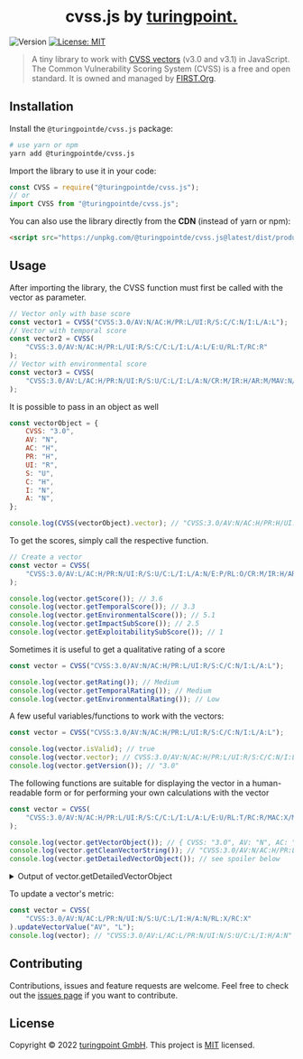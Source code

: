 <h1 align="center">cvss.js by <a href="https://turingpoint.eu" target="_blank">turingpoint.</a></h1>
<p>
  <img alt="Version" src="https://img.shields.io/badge/version-1.5.0-blue.svg?cacheSeconds=2592000" />
  <a href="#" target="_blank">
    <img alt="License: MIT" src="https://img.shields.io/badge/License-MIT-yellow.svg" />
  </a>
</p>

> A tiny library to work with [CVSS vectors](https://www.first.org/cvss/v3.0/specification-document) (v3.0 and v3.1) in JavaScript. The Common Vulnerability Scoring System (CVSS) is a free and open standard. It is owned and managed by [FIRST.Org](https://first.org).

## Installation

Install the `@turingpointde/cvss.js` package:

```sh
# use yarn or npm
yarn add @turingpointde/cvss.js
```

Import the library to use it in your code:

```js
const CVSS = require("@turingpointde/cvss.js");
// or
import CVSS from "@turingpointde/cvss.js";
```

You can also use the library directly from the **CDN** (instead of yarn or npm):

```html
<script src="https://unpkg.com/@turingpointde/cvss.js@latest/dist/production.min.js"></script>
```

## Usage

After importing the library, the CVSS function must first be called with the vector as parameter.

```js
// Vector only with base score
const vector1 = CVSS("CVSS:3.0/AV:N/AC:H/PR:L/UI:R/S:C/C:N/I:L/A:L");
// Vector with temporal score
const vector2 = CVSS(
    "CVSS:3.0/AV:N/AC:H/PR:L/UI:R/S:C/C:L/I:L/A:L/E:U/RL:T/RC:R"
);
// Vector with environmental score
const vector3 = CVSS(
    "CVSS:3.0/AV:L/AC:H/PR:N/UI:R/S:U/C:L/I:L/A:N/CR:M/IR:H/AR:M/MAV:N/MAC:H/MPR:L/MUI:N/MS:C/MC:N/MI:L/MA:L"
);
```

It is possible to pass in an object as well

```js
const vectorObject = {
    CVSS: "3.0",
    AV: "N",
    AC: "H",
    PR: "H",
    UI: "R",
    S: "U",
    C: "H",
    I: "N",
    A: "N",
};

console.log(CVSS(vectorObject).vector); // "CVSS:3.0/AV:N/AC:H/PR:H/UI:R/S:U/C:H/I:N/A:N"
```

To get the scores, simply call the respective function.

```js
// Create a vector
const vector = CVSS(
    "CVSS:3.0/AV:L/AC:H/PR:N/UI:R/S:U/C:L/I:L/A:N/E:P/RL:O/CR:M/IR:H/AR:M/MAV:N/MAC:H/MPR:L/MUI:N/MS:C/MC:N/MI:L/MA:L"
);

console.log(vector.getScore()); // 3.6
console.log(vector.getTemporalScore()); // 3.3
console.log(vector.getEnvironmentalScore()); // 5.1
console.log(vector.getImpactSubScore()); // 2.5
console.log(vector.getExploitabilitySubScore()); // 1
```

Sometimes it is useful to get a qualitative rating of a score

```js
const vector = CVSS("CVSS:3.0/AV:N/AC:H/PR:L/UI:R/S:C/C:N/I:L/A:L");

console.log(vector.getRating()); // Medium
console.log(vector.getTemporalRating()); // Medium
console.log(vector.getEnvironmentalRating()); // Low
```

A few useful variables/functions to work with the vectors:

```js
const vector = CVSS("CVSS:3.0/AV:N/AC:H/PR:L/UI:R/S:C/C:N/I:L/A:L");

console.log(vector.isValid); // true
console.log(vector.vector); // CVSS:3.0/AV:N/AC:H/PR:L/UI:R/S:C/C:N/I:L/A:L
console.log(vector.getVersion()); // "3.0"
```

The following functions are suitable for displaying the vector in a human-readable form or for performing your own calculations with the vector

```js
const vector = CVSS(
    "CVSS:3.0/AV:N/AC:H/PR:L/UI:R/S:C/C:L/I:L/A:L/E:U/RL:T/RC:R/MAC:X/MUI:X/MA:X/MI:X"
);

console.log(vector.getVectorObject()); // { CVSS: "3.0", AV: "N", AC: "H", PR: "L", UI: "R", S: "C", C: "L", I: "L", A: "L", E: "U", RL: "T", RC: "R", CR: "X", IR: "X", AR: "X", MAV: "X", MAC: "X", MPR: "X", MUI: "X", MS: "X" , MC: "X", MI: "X", MA: "X" }
console.log(vector.getCleanVectorString()); // "CVSS:3.0/AV:N/AC:H/PR:L/UI:R/S:C/C:L/I:L/A:L/E:U/RL:T/RC:R"
console.log(vector.getDetailedVectorObject()); // see spoiler below
```

<details>
  <summary>Output of vector.getDetailedVectorObject</summary>

```js
  {
    CVSS: '3.0',
    metrics: {
      AV: {
        name: 'Attack Vector',
        abbr: 'AV',
        fullName: 'Attack Vector (AV)',
        value: 'Network',
        valueAbbr: 'N'
      },
      AC: {
        name: 'Attack Complexity',
        abbr: 'AC',
        fullName: 'Attack Complexity (AC)',
        value: 'High',
        valueAbbr: 'H'
      },
      PR: {
        name: 'Privileges Required',
        abbr: 'PR',
        fullName: 'Privileges Required (PR)',
        value: 'Low',
        valueAbbr: 'L'
      },
      UI: {
        name: 'User Interaction',
        abbr: 'UI',
        fullName: 'User Interaction (UI)',
        value: 'Required',
        valueAbbr: 'R'
      },
      S: {
        name: 'Scope',
        abbr: 'S',
        fullName: 'Scope (S)',
        value: 'Changed',
        valueAbbr: 'C'
      },
      C: {
        name: 'Confidentiality',
        abbr: 'C',
        fullName: 'Confidentiality (C)',
        value: 'Low',
        valueAbbr: 'L'
      },
      I: {
        name: 'Integrity',
        abbr: 'I',
        fullName: 'Integrity (I)',
        value: 'Low',
        valueAbbr: 'L'
      },
      A: {
        name: 'Availability',
        abbr: 'A',
        fullName: 'Availability (A)',
        value: 'Low',
        valueAbbr: 'L'
      },
      E: {
        name: 'Exploit Code Maturity',
        abbr: 'E',
        fullName: 'Exploit Code Maturity (E)',
        value: 'Unproven',
        valueAbbr: 'U'
      },
      RL: {
        name: 'Remediation Level',
        abbr: 'RL',
        fullName: 'Remediation Level (RL)',
        value: 'Temporary Fix',
        valueAbbr: 'T'
      },
      RC: {
        name: 'Report Confidence',
        abbr: 'RC',
        fullName: 'Report Confidence (RC)',
        value: 'Reasonable',
        valueAbbr: 'R'
      },
      MAC: {
        name: 'Modified Attack Complexity',
        abbr: 'MAC',
        fullName: 'Modified Attack Complexity (MAC)',
        value: 'Not Defined',
        valueAbbr: 'X'
      },
      MUI: {
        name: 'Modified User Interaction',
        abbr: 'MUI',
        fullName: 'Modified User Interaction (MUI)',
        value: 'Not Defined',
        valueAbbr: 'X'
      },
      MA: {
        name: 'Modified Availability',
        abbr: 'MA',
        fullName: 'Modified Availability (MA)',
        value: 'Not Defined',
        valueAbbr: 'X'
      },
      MI: {
        name: 'Modified Integrity',
        abbr: 'MI',
        fullName: 'Modified Integrity (MI)',
        value: 'Not Defined',
        valueAbbr: 'X'
      }
    }
  }
```

</details>

To update a vector's metric:

```js
const vector = CVSS(
    "CVSS:3.0/AV:N/AC:L/PR:N/UI:N/S:U/C:L/I:H/A:N/RL:X/RC:X"
).updateVectorValue("AV", "L");
console.log(vector); // "CVSS:3.0/AV:L/AC:L/PR:N/UI:N/S:U/C:L/I:H/A:N"
```

## Contributing

Contributions, issues and feature requests are welcome.
Feel free to check out the [issues page](https://github.com/turingpointde/cvss.js/issues) if you want to contribute.

## License

Copyright © 2022 [turingpoint GmbH](https://turingpoint.eu).
This project is [MIT](LICENSE) licensed.
